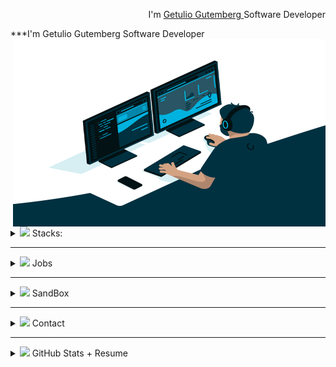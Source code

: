 <p align="right" ><frame src="https://komarev.com/ghpvc/?username=getuliogutemberg&label=Visitors:&color=red&style=flat"></frame> </p>

<p align="right" height="30" > I'm  <a href="https://www.linkedin.com/in/getuliogutemberg/" >  Getulio Gutemberg </a> Software Developer</p>
***I'm Getulio Gutemberg Software Developer



<!-- <p align="right" ><a href="https://www.linkedin.com/in/getuliogutemberg/" >Software Developer 🚀</a><img src="https://media.giphy.com/media/hvRJCLFzcasrR4ia7z/giphy.gif" width="30px"> </p> -->


<img align="right" alt="GIF" src="./code.gif" width="500" height="300" />

<details>
<summary> <img height="30" src="https://upload.wikimedia.org/wikipedia/commons/thumb/b/be/Circle-icons-stack.svg/2048px-Circle-icons-stack.svg.png" > Stacks:</summary>

<!--<code><img height="20" src="https://raw.githubusercontent.com/github/explore/80688e429a7d4ef2fca1e82350fe8e3517d3494d/topics/javascript/javascript.png"></code>-->
<!--<code><img height="20" src="https://raw.githubusercontent.com/github/explore/80688e429a7d4ef2fca1e82350fe8e3517d3494d/topics/vue/vue.png"></code>-->

- <code><img height="30" src="https://d2nir1j4sou8ez.cloudfront.net/wp-content/uploads/2021/12/nextjs-boilerplate-logo.png"> Next.js</code> <code><img height="30" src="https://raw.githubusercontent.com/github/explore/80688e429a7d4ef2fca1e82350fe8e3517d3494d/topics/react/react.png"> React</code> <code><img height="30" src="https://raw.githubusercontent.com/github/explore/80688e429a7d4ef2fca1e82350fe8e3517d3494d/topics/nodejs/nodejs.png"> Node.js</code>
-  <code><img height="30" src="https://cdn-icons-png.flaticon.com/512/919/919827.png"> Html</code> <code><img height="30" src="https://cdn-icons-png.flaticon.com/512/919/919826.png"> CSS</code> <code><img height="30" src="https://upload.wikimedia.org/wikipedia/commons/thumb/6/6a/JavaScript-logo.png/800px-JavaScript-logo.png"> JavaScript</code>
- <code><img height="30" src="https://cdn.icon-icons.com/icons2/2415/PNG/512/typescript_original_logo_icon_146317.png"> TypeScript</code> <code><img height="30" src="https://seeklogo.com/images/M/mongodb-logo-D13D67C930-seeklogo.com.png"> MongoDB</code>
- <code><img height="30" src="https://cdn-icons-png.flaticon.com/512/5968/5968342.png"> Postgres</code> <code><img height="30" src="https://cdn.icon-icons.com/icons2/2699/PNG/512/firebase_logo_icon_171157.png"> FireBase</code>
- <code><img height="30" src="https://cdn.iconscout.com/icon/free/png-256/free-laravel-226015.png"> Laravel</code> <code><img height="30" src="https://cdn-icons-png.flaticon.com/256/5968/5968332.png"> Php</code> <code><img height="30" src="https://cdn-icons-png.flaticon.com/512/5968/5968350.png"> Python</code>
- <code><img height="30" src="https://static-00.iconduck.com/assets.00/socket-io-icon-2048x2046-tx88w4en.png"> Sockets IO</code> <code><img height="30" src="https://w7.pngwing.com/pngs/761/513/png-transparent-material-ui-logo.png"> Material UI</code>
 



<!--<code><img height="20" src="https://raw.githubusercontent.com/github/explore/80688e429a7d4ef2fca1e82350fe8e3517d3494d/topics/cpp/cpp.png"></code>-->
<!--<code><img height="20" src="https://raw.githubusercontent.com/github/explore/80688e429a7d4ef2fca1e82350fe8e3517d3494d/topics/python/python.png"></code>-->
<!--<code><img height="20" src="https://raw.githubusercontent.com/github/explore/80688e429a7d4ef2fca1e82350fe8e3517d3494d/topics/mysql/mysql.png"></code>-->
<!--<code><img height="20" src="https://raw.githubusercontent.com/github/explore/80688e429a7d4ef2fca1e82350fe8e3517d3494d/topics/firebase/firebase.png"></code>-->
<!--<code><img height="20" src="https://raw.githubusercontent.com/github/explore/80688e429a7d4ef2fca1e82350fe8e3517d3494d/topics/git/git.png"></code>-->
<!--<code><img height="20" src="https://raw.githubusercontent.com/github/explore/5c058a388828bb5fde0bcafd4bc867b5bb3f26f3/topics/graphql/graphql.png"></code>-->

Learned progress:

<!--START_SECTION:waka-->
```text
React.js             ████████████▓░░░░░░░░░░░░                                           50.67 % 
Node.js              ███████▓░░░░░░░░░░░░░░░░░                                           38.04 % 
Next.js              █████▓░░░░░░░░░░░░░░░░░░░                                           27.73 % 
Tailwind css         ██▓░░░░░░░░░░░░░░░░░░░░░░                                           10.64 % 
ReactNative          █░░░░░░░░░░░░░░░░░░░░░░░░                                           04.01 % 
```
<!--END_SECTION:waka-->

</details>

-----

<details>
<summary> <img height="30" src="https://icon-library.com/images/jobs-icon-png/jobs-icon-png-20.jpg"> Jobs</summary>

- [Util 4.0](https://www.utind.com.br/)

</details>

-----

<details>
<summary> <img height="30" src="https://cdn-icons-png.flaticon.com/512/506/506280.png"> SandBox</summary>

- Next Form Builder: [preview](https://next-form-builder.vercel.app/) [repo](https://github.com/getuliogutemberg/next-form-builder)
- 3dWebRender: [preview](https://run3d.vercel.app/) [repo]()
- Responsive SaaS Layout: [preview](https://responsive-layout-pi.vercel.app/) [repo](https://github.com/getuliogutemberg/responsive-layout) 
- Gptalkin 1.0: [preview](https://gptalking-10.vercel.app/) [repo](https://github.com/getuliogutemberg/new-util) 
- Basic System with React: [preview](https://react-dos.vercel.app/)  [repo](https://github.com/getuliogutemberg/react-dos)
- Playing with React: [preview](https://deepspace-two.vercel.app/) [repo](https://github.com/getuliogutemberg/novoapp)
- LoginForm: [preview](https://tela-login-pied.vercel.app/) [repo]()
- ClientForm: [preview](https://formulario-clientes-drab.vercel.app/) [repo]()
- Calculator: [preview](https://calculadora-beryl-alpha.vercel.app/) [repo]()
- IMC Calculator: [preview](https://calculadora-beryl-alpha.vercel.app/) [repo]()
- Cronometer 2.0: [preview](https://cronometro-v2-0.vercel.app/) [repo]()
- Cronometer 1.0: [preview](https://clonenetflix-omega.vercel.app/) [repo]()
- Prehistoric portifolio: [preview](https://portifolio-beta-five.vercel.app/) [repo](https://github.com/getuliogutemberg/portifolio-beta) 

  
</details>

-----

<details>
<summary> <img height="30" src="https://upload.wikimedia.org/wikipedia/commons/thumb/9/93/Google_Contacts_icon.svg/1200px-Google_Contacts_icon.svg.png"> Contact</summary>
<!--<a href="https://discord.gg/D7d5btMT">
  <img align="left" alt="Getulio's Server Discord" width="22px" src="https://seeklogo.com//images/D/discord-logo-134E148657-seeklogo.com.png" />
</a>
<a href="https://twitter.com/geeky_abhiz">
  <img align="left" alt="Abhishek Naidu | Twitter" width="22px" src="https://cdn.jsdelivr.net/npm/simple-icons@v3/icons/twitter.svg" />
</a>-->
 
<code>Linked In <a href="https://www.linkedin.com/in/getuliogutemberg/" ><img alt="Getulio's LinkdeIN"  height="30" src="https://cdn-icons-png.flaticon.com/256/174/174857.png" /></a></code>
<code>Whatsapp <a href="https://wa.me/5581992079191"><img  alt="Getulio's whatsapp"  height="30" src="https://www.svgrepo.com/show/28155/whatsapp.svg" /></a></code>
<code>Instagram <a href="https://www.instagram.com/getuliogutemberg"><img alt="Getulio's Instagram"  height="30" src="https://upload.wikimedia.org/wikipedia/commons/thumb/e/e7/Instagram_logo_2016.svg/2048px-Instagram_logo_2016.svg.png" /></a></code>

</details>

-----

<details>
<summary> <img height="30" src="https://cdn-icons-png.flaticon.com/512/432/432548.png"> GitHub Stats + Resume </summary>



<p align="center" >
 <img src="https://github-readme-stats.vercel.app/api?username=getuliogutemberg&show_icons=true&theme=gotham" alt="getuliogutemberg" />
 <br/>
 <code><a href="https://www.google.com" >Download Resume</a></code>
</p>

</details>



